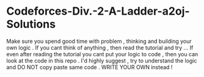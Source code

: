 # Codeforces-Div.-2-A-Ladder-a2oj-Solutions
Make sure you spend good time with problem , thinking and building your own logic .
If you cant think of anything , then read the tutorial and try ...
If even after reading the tutorial you cant put your logic to code , then you can look at the code in this repo . 
I'd highly suggest , try to understand the logic and DO NOT copy paste same code . WRITE YOUR OWN instead !
